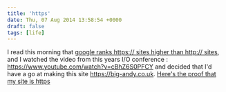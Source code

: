 ```yaml
---
title: 'https'
date: Thu, 07 Aug 2014 13:58:54 +0000
draft: false
tags: [life]
---
```


I read this morning that [google ranks https:// sites higher than http:// sites](http://googleonlinesecurity.blogspot.co.uk/2014/08/https-as-ranking-signal_6.html), and I watched the video from this years I/O conference : https://www.youtube.com/watch?v=cBhZ6S0PFCY and decided that I'd have a go at making this site https://big-andy.co.uk. [Here's the proof that my site is https](https://www.ssllabs.com/ssltest/analyze.html?d=big-andy.co.uk)